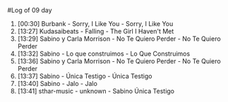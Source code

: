 #Log of 09 day

1. [00:30] Burbank - Sorry, I Like You - Sorry, I Like You
1. [13:27] Kudasaibeats - Falling - The Girl I Haven't Met
1. [13:29] Sabino y Carla Morrison - No Te Quiero Perder - No Te Quiero Perder
1. [13:32] Sabino - Lo que construimos - Lo Que Construimos
1. [13:36] Sabino y Carla Morrison - No Te Quiero Perder - No Te Quiero Perder
1. [13:37] Sabino - Única Testigo - Única Testigo
1. [13:40] Sabino - Jalo - Jalo
1. [13:41] sthar-music - unknown - Sabino Única Testigo
